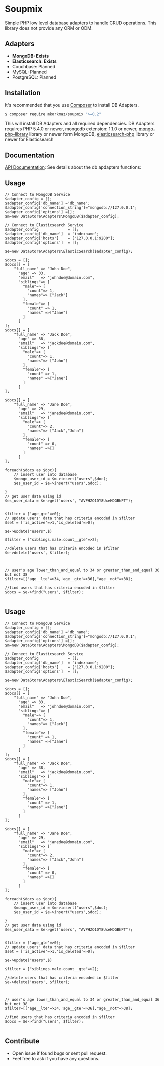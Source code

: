 # Soupmix

Simple PHP low level database adapters to handle CRUD operations. This library does not provide any ORM or ODM. 

## Adapters

* **MongoDB: Exists**
* **Elasticsearch: Exists**
* Couchbase: Planned
* MySQL: Planned
* PostgreSQL: Planned




## Installation

It's recommended that you use [Composer](https://getcomposer.org/) to install DB Adapters.

```bash
$ composer require mkorkmaz/soupmix ">=0.2"
```

This will install DB Adapters and all required dependencies. DB Adapters requires PHP 5.4.0 or newer, mongodb extension: 1.1.0 or newer, [mongo-php-library](https://github.com/mongodb/mongo-php-library) library  or newer form MongoDB, [elasticsearch-php](https://github.com/elastic/elasticsearch-php) library  or newer for Elasticsearch

## Documentation

[API Documentation](https://github.com/mkorkmaz/db_adapters/blob/master/docs/API_Documentation.md): See details about the db apdapters functions: 

## Usage
```
// Connect to MongoDB Service
$adapter_config = [];
$adapter_config['db_name'] ='db_name';
$adapter_config['connection_string']="mongodb://127.0.0.1";
$adapter_config['options'] =[];
$m=new DataStore\Adapters\MongoDB($adapter_config);

// Connect to Elasticsearch Service
$adapter_config 			= [];
$adapter_config['db_name'] 	= 'indexname';
$adapter_config['hosts']	= ["127.0.0.1:9200"];
$adapter_config['options'] 	= [];

$e=new DataStore\Adapters\ElasticSearch($adapter_config);

$docs = [];
$docs[] = [
	"full_name" => "John Doe",
      "age" => 33,
      "email"	=> "johndoe@domain.com",
      "siblings"=> [
        "male"=> [
          "count"=> 1,
          "names"=> ["Jack"]
        ],
        "female"=> [
          "count" => 1,
          "names" =>["Jane"]
		]      
      ]
];
$docs[] = [
	"full_name" => "Jack Doe",
      "age" => 38,
      "email"	=> "jackdoe@domain.com",
      "siblings"=> [
        "male"=> [
          "count"=> 1,
          "names"=> ["John"]
        ],
        "female"=> [
          "count" => 1,
          "names" =>["Jane"]
		]      
      ]
];

$docs[] = [
	"full_name" => "Jane Doe",
      "age" => 29,
      "email"	=> "janedoe@domain.com",
      "siblings"=> [
        "male"=> [
          "count"=> 2,
          "names"=> ["Jack","John"]
        ],
        "female"=> [
          "count" => 0,
          "names" =>[]
		]      
      ]
];

foreach($docs as $doc){
	// insert user into database
	$mongo_user_id = $m->insert("users",$doc);
	$es_user_id = $e->insert("users",$doc);

}
// get user data using id
$es_user_data = $e->get('users', "AVPHZO1DY8UxeHDGBhPT");


$filter = ['age_gte'=>0];
// update users' data that has criteria encoded in $filter
$set = ['is_active'=>1,'is_deleted'=>0];

$e->update("users",$)

$filter = ["siblings.male.count__gte"=>2];

//delete users that has criteria encoded in $filter
$e->delete('users', $filter);



// user's age lower_than_and_equal to 34 or greater_than_and_equal 36 but not 38
$filter=[['age__lte'=>34,'age__gte'=>36],"age__not"=>38];

//find users that has criteria encoded in $filter
$docs = $e->find("users", $filter);


```





## Usage
```
// Connect to MongoDB Service
$adapter_config = [];
$adapter_config['db_name'] ='db_name';
$adapter_config['connection_string']="mongodb://127.0.0.1";
$adapter_config['options'] =[];
$m=new DataStore\Adapters\MongoDB($adapter_config);

// Connect to Elasticsearch Service
$adapter_config 			= [];
$adapter_config['db_name'] 	= 'indexname';
$adapter_config['hosts']	= ["127.0.0.1:9200"];
$adapter_config['options'] 	= [];

$e=new DataStore\Adapters\ElasticSearch($adapter_config);

$docs = [];
$docs[] = [
	"full_name" => "John Doe",
      "age" => 33,
      "email"	=> "johndoe@domain.com",
      "siblings"=> [
        "male"=> [
          "count"=> 1,
          "names"=> ["Jack"]
        ],
        "female"=> [
          "count" => 1,
          "names" =>["Jane"]
		]      
      ]
];
$docs[] = [
	"full_name" => "Jack Doe",
      "age" => 38,
      "email"	=> "jackdoe@domain.com",
      "siblings"=> [
        "male"=> [
          "count"=> 1,
          "names"=> ["John"]
        ],
        "female"=> [
          "count" => 1,
          "names" =>["Jane"]
		]      
      ]
];

$docs[] = [
	"full_name" => "Jane Doe",
      "age" => 29,
      "email"	=> "janedoe@domain.com",
      "siblings"=> [
        "male"=> [
          "count"=> 2,
          "names"=> ["Jack","John"]
        ],
        "female"=> [
          "count" => 0,
          "names" =>[]
		]      
      ]
];

foreach($docs as $doc){
	// insert user into database
	$mongo_user_id = $m->insert("users",$doc);
	$es_user_id = $e->insert("users",$doc);

}
// get user data using id
$es_user_data = $e->get('users', "AVPHZO1DY8UxeHDGBhPT");


$filter = ['age_gte'=>0];
// update users' data that has criteria encoded in $filter
$set = ['is_active'=>1,'is_deleted'=>0];

$e->update("users",$)

$filter = ["siblings.male.count__gte"=>2];

//delete users that has criteria encoded in $filter
$e->delete('users', $filter);



// user's age lower_than_and_equal to 34 or greater_than_and_equal 36 but not 38
$filter=[['age__lte'=>34,'age__gte'=>36],"age__not"=>38];

//find users that has criteria encoded in $filter
$docs = $e->find("users", $filter);


```




## Contribute
* Open issue if found bugs or sent pull request.
* Feel free to ask if you have any questions.
